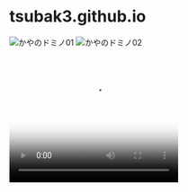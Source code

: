 # tsubak3.github.io

<img alt="かやのドミノ01" src="https://raw.github.com/wiki/tsubak3/tsubak3.github.io/images/domino01.png" />
<img alt="かやのドミノ02" src="https://raw.github.com/wiki/tsubak3/tsubak3.github.io/images/domino02.png" />

<video controls poster="https://raw.github.com/wiki/tsubak3/tsubak3.github.io/images/domino01.png" width="300" height="240">
<source src="https://raw.github.com/wiki/tsubak3/tsubak3.github.io/movie/domino01.mp4">
<p>動画を再生するには、videoタグをサポートしたブラウザが必要です。</p>
</video>
